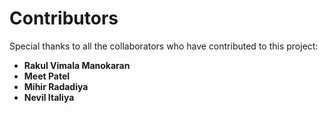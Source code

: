 # Contributors

Special thanks to all the collaborators who have contributed to this project:

- **Rakul Vimala Manokaran**
- **Meet Patel**
- **Mihir Radadiya**
- **Nevil Italiya**

